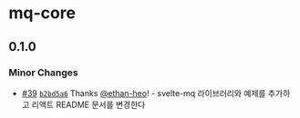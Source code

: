 # mq-core

## 0.1.0

### Minor Changes

- [#39](https://github.com/ethan-heo/mq/pull/39) [`b2bd5a6`](https://github.com/ethan-heo/mq/commit/b2bd5a64507d03204f6c8f35363914afec15ae04) Thanks [@ethan-heo](https://github.com/ethan-heo)! - svelte-mq 라이브러리와 예제를 추가하고 리액트 README 문서를 변경한다
